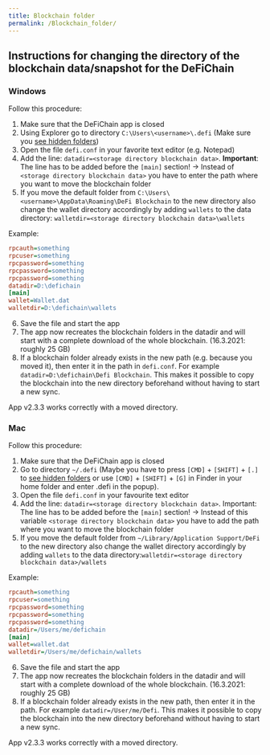 ```yaml
---
title: Blockchain folder
permalink: /Blockchain_folder/
---
```


## Instructions for changing the directory of the blockchain data/snapshot for the DeFiChain

### Windows

Follow this procedure:

1.  Make sure that the DeFiChain app is closed
2.  Using Explorer go to directory `C:\Users\<username>\.defi` (Make sure you [see hidden folders](./Versteckte_Ordner_anzeigen.md))
3.  Open the file `defi.conf` in your favorite text editor (e.g. Notepad)
4.  Add the line: `datadir=<storage directory blockchain data>`. **Important**: The line has to be added before the `[main]` section! → Instead of `<storage directory blockchain data>` you have to enter the path where you want to move the blockchain folder
5.  If you move the default folder from `C:\Users\<username>\AppData\Roaming\DeFi Blockchain` to the new directory also change the wallet directory accordingly by adding `wallets` to the data directory: `walletdir=<storage directory blockchain data>\wallets`

Example:

``` ini
rpcauth=something
rpcuser=something
rpcpassword=something
rpcpassword=something
rpcpassword=something
datadir=D:\defichain
[main]
wallet=Wallet.dat
walletdir=D:\defichain\wallets
```

6.  Save the file and start the app
7.  The app now recreates the blockchain folders in the datadir and will start with a complete download of the whole blockchain. (16.3.2021: roughly 25 GB)
8.  If a blockchain folder already exists in the new path (e.g. because you moved it), then enter it in the path in `defi.conf`. For example `datadir=D:\defichain\Defi Blockchain`. This makes it possible to copy the blockchain into the new directory beforehand without having to start a new sync.

App v2.3.3 works correctly with a moved directory.

### Mac

Follow this procedure:

1.  Make sure that the DeFiChain app is closed
2.  Go to directory `~/.defi` (Maybe you have to press `[CMD]` + `[SHIFT]` + `[.]` to [see hidden folders](./Versteckte_Ordner_anzeigen.md) or use `[CMD]` + `[SHIFT]` + `[G]` in Finder in your home folder and enter .defi in the popup).
3.  Open the file `defi.conf` in your favourite text editor
4.  Add the line: `datadir=<storage directory blockchain data>`. Important: The line has to be added before the `[main]` section! → Instead of this variable `<storage directory blockchain data>` you have to add the path where you want to move the blockchain folder
5.  If you move the default folder from `~/Library/Application Support/DeFi` to the new directory also change the wallet directory accordingly by adding `wallets` to the data directory:`walletdir=<storage directory blockchain data>/wallets`

Example:

``` ini
rpcauth=something
rpcuser=something
rpcpassword=something
rpcpassword=something
rpcpassword=something
datadir=/Users/me/defichain
[main]
wallet=wallet.dat
walletdir=/Users/me/defichain/wallets
```

6.  Save the file and start the app
7.  The app now recreates the blockchain folders in the datadir and will start with a complete download of the whole blockchain. (16.3.2021: roughly 25 GB)
8.  If a blockchain folder already exists in the new path, then enter it in the path. For example `datadir=/User/me/Defi`. This makes it possible to copy the blockchain into the new directory beforehand without having to start a new sync.

App v2.3.3 works correctly with a moved directory.